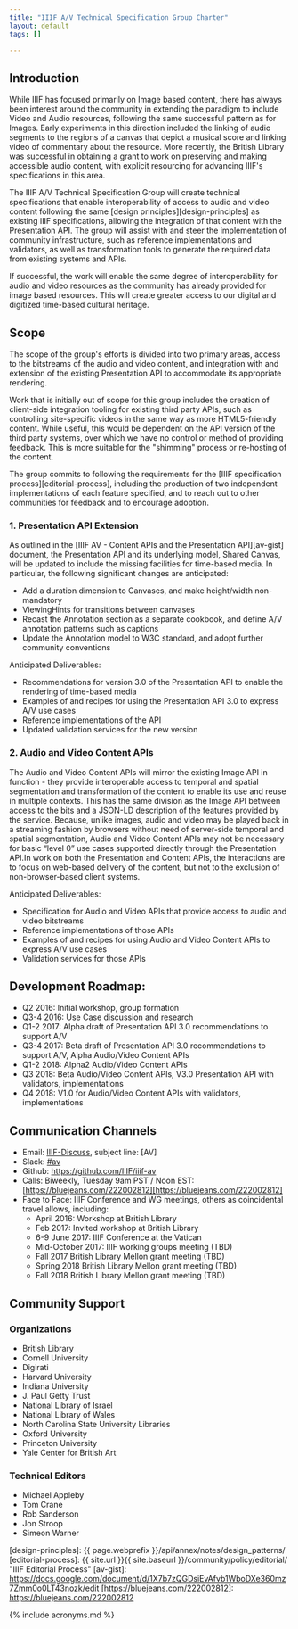 ```yaml
---
title: "IIIF A/V Technical Specification Group Charter"
layout: default
tags: []

---
```



## Introduction

While IIIF has focused primarily on Image based content, there has always been interest around the community in extending the paradigm to include Video and Audio resources, following the same successful pattern as for Images. Early experiments in this direction included the linking of audio segments to the regions of a canvas that depict a musical score and linking video of commentary about the resource. More recently, the British Library was successful in obtaining a grant to work on preserving and making accessible audio content, with explicit resourcing for advancing IIIF's specifications in this area.

The IIIF A/V Technical Specification Group will create technical specifications that enable interoperability of access to audio and video content following the same [design principles][design-principles] as existing IIIF specifications, allowing the integration of that content with the Presentation API. The group will assist with and steer the implementation of community infrastructure, such as reference implementations and validators, as well as transformation tools to generate the required data from existing systems and APIs.

If successful, the work will enable the same degree of interoperability for audio and video resources as the community has already provided for image based resources. This will create greater access to our digital and digitized time-based cultural heritage.

## Scope

The scope of the group's efforts is divided into two primary areas, access to the bitstreams of the audio and video content, and integration with and extension of the existing Presentation API to accommodate its appropriate rendering.

Work that is initially out of scope for this group includes the creation of client-side integration tooling for existing third party APIs, such as controlling site-specific videos in the same way as more HTML5-friendly content. While useful, this would be dependent on the API version of the third party systems, over which we have no control or method of providing feedback. This is more suitable for the "shimming" process or re-hosting of the content.

The group commits to following the requirements for the [IIIF specification process][editorial-process], including the production of two independent implementations of each feature specified, and to reach out to other communities for feedback and to encourage adoption.


### 1. Presentation API Extension

As outlined in the [IIIF AV - Content APIs and the Presentation API][av-gist] document, the Presentation API and its underlying model, Shared Canvas, will be updated to include the missing facilities for time-based media. In particular, the following significant changes are anticipated:

 * Add a duration dimension to Canvases, and make height/width non-mandatory
 * ViewingHints for transitions between canvases
 * Recast the Annotation section as a separate cookbook, and define A/V annotation patterns such as captions
 * Update the Annotation model to W3C standard, and adopt further community conventions

Anticipated Deliverables:

 * Recommendations for version 3.0 of the Presentation API to enable the rendering of time-based media
 * Examples of and recipes for using the Presentation API 3.0 to express A/V use cases
 * Reference implementations of the API
 * Updated validation services for the new version

### 2. Audio and Video Content APIs

The Audio and Video Content APIs will mirror the existing Image API in function - they provide interoperable access to temporal and spatial segmentation and transformation of the content to enable its use and reuse in multiple contexts. This has the same division as the Image API between access to the bits and a JSON-LD description of the features provided by the service. Because, unlike images, audio and video may be played back in a streaming fashion by browsers without need of server-side temporal and spatial segmentation, Audio and Video Content APIs may not be necessary for basic “level 0” use cases supported directly through the Presentation API.In work on both the Presentation and Content APIs, the interactions are to focus on web-based delivery of the content, but not to the exclusion of non-browser-based client systems.

Anticipated Deliverables:

 * Specification for Audio and Video APIs that provide access to audio and video bitstreams
 * Reference implementations of those APIs
 * Examples of and recipes for using Audio and Video Content APIs to express A/V use cases
 * Validation services for those APIs

## Development Roadmap:

 * Q2 2016: Initial workshop, group formation
 * Q3-4 2016: Use Case discussion and research
 * Q1-2 2017: Alpha draft of Presentation API 3.0 recommendations to support A/V
 * Q3-4 2017: Beta draft of Presentation API 3.0 recommendations to support A/V, Alpha Audio/Video Content APIs
 * Q1-2 2018: Alpha2 Audio/Video Content APIs
 * Q3 2018: Beta Audio/Video Content APIs, V3.0 Presentation API with validators, implementations
 * Q4 2018: V1.0 for Audio/Video Content APIs with validators, implementations


## Communication Channels

* Email: [IIIF-Discuss][iiif-discuss], subject line: \[AV\]
* Slack: [#av][av-slack]
* Github: https://github.com/IIIF/iiif-av
* Calls: Biweekly, Tuesday 9am PST / Noon EST: [https://bluejeans.com/222002812][https://bluejeans.com/222002812]
* Face to Face: IIIF Conference and WG meetings, others as coincidental travel allows, including:
   * April 2016: Workshop at British Library
   * Feb 2017: Invited workshop at British Library
   * 6-9 June 2017: IIIF Conference at the Vatican
   * Mid-October 2017: IIIF working groups meeting (TBD)
   * Fall 2017 British Library Mellon grant meeting (TBD)
   * Spring 2018 British Library Mellon grant meeting (TBD)
   * Fall 2018 British Library Mellon grant meeting (TBD)

## Community Support

### Organizations

* British Library
* Cornell University
* Digirati
* Harvard University
* Indiana University
* J. Paul Getty Trust
* National Library of Israel
* National Library of Wales
* North Carolina State University Libraries
* Oxford University
* Princeton University
* Yale Center for British Art

### Technical Editors

* Michael Appleby
* Tom Crane
* Rob Sanderson
* Jon Stroop
* Simeon Warner

[av-slack]: https://iiif.slack.com/messages/av/details/
[iiif-discuss]: https://groups.google.com/forum/#!forum/iiif-discuss
[design-principles]: {{ page.webprefix }}/api/annex/notes/design_patterns/
[editorial-process]: {{ site.url }}{{ site.baseurl }}/community/policy/editorial/ "IIIF Editorial Process"
[av-gist]: https://docs.google.com/document/d/1X7b7zQGDsiEvAfvb1WboDXe360mz7Zmm0o0LT43nozk/edit
[https://bluejeans.com/222002812]: https://bluejeans.com/222002812

{% include acronyms.md %}

